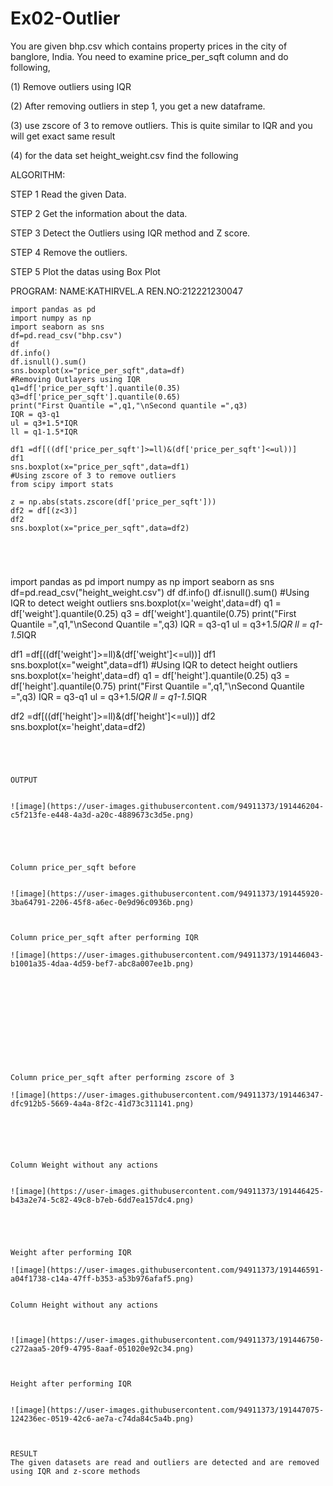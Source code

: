 # Ex02-Outlier

You are given bhp.csv which contains property prices in the city of banglore, India. You need to examine price_per_sqft column and do following,

(1) Remove outliers using IQR 

(2) After removing outliers in step 1, you get a new dataframe.

(3) use zscore of 3 to remove outliers. This is quite similar to IQR and you will get exact same result

(4) for the data set height_weight.csv find the following


ALGORITHM:


STEP 1
Read the given Data.



STEP 2
Get the information about the data.

STEP 3
Detect the Outliers using IQR method and Z score.

STEP 4
Remove the outliers.

STEP 5
Plot the datas using Box Plot


PROGRAM:
NAME:KATHIRVEL.A
REN.NO:212221230047




~~~
import pandas as pd
import numpy as np
import seaborn as sns
df=pd.read_csv("bhp.csv")
df
df.info()
df.isnull().sum()
sns.boxplot(x="price_per_sqft",data=df)
#Removing Outlayers using IQR
q1=df['price_per_sqft'].quantile(0.35)
q3=df['price_per_sqft'].quantile(0.65)
print("First Quantile =",q1,"\nSecond quantile =",q3)
IQR = q3-q1
ul = q3+1.5*IQR
ll = q1-1.5*IQR

df1 =df[((df['price_per_sqft']>=ll)&(df['price_per_sqft']<=ul))]
df1
sns.boxplot(x="price_per_sqft",data=df1)
#Using zscore of 3 to remove outliers
from scipy import stats

z = np.abs(stats.zscore(df['price_per_sqft']))
df2 = df[(z<3)]
df2
sns.boxplot(x="price_per_sqft",data=df2)





~~~

import pandas as pd
import numpy as np
import seaborn as sns
df=pd.read_csv("height_weight.csv")
df
df.info()
df.isnull().sum()
#Using IQR to detect weight outliers
sns.boxplot(x='weight',data=df)
q1 = df['weight'].quantile(0.25)
q3 = df['weight'].quantile(0.75)
print("First Quantile =",q1,"\nSecond Quantile =",q3)
IQR = q3-q1
ul = q3+1.5*IQR
ll = q1-1.5*IQR

df1 =df[((df['weight']>=ll)&(df['weight']<=ul))]
df1
sns.boxplot(x="weight",data=df1)
#Using IQR to detect height outliers
sns.boxplot(x='height',data=df)
q1 = df['height'].quantile(0.25)
q3 = df['height'].quantile(0.75)
print("First Quantile =",q1,"\nSecond Quantile =",q3)
IQR = q3-q1
ul = q3+1.5*IQR
ll = q1-1.5*IQR

df2 =df[((df['height']>=ll)&(df['height']<=ul))]
df2
sns.boxplot(x='height',data=df2)




~~~




OUTPUT


![image](https://user-images.githubusercontent.com/94911373/191446204-c5f213fe-e448-4a3d-a20c-4889673c3d5e.png)





Column price_per_sqft before


![image](https://user-images.githubusercontent.com/94911373/191445920-3ba64791-2206-45f8-a6ec-0e9d96c0936b.png)



Column price_per_sqft after performing IQR

![image](https://user-images.githubusercontent.com/94911373/191446043-b1001a35-4daa-4d59-bef7-abc8a007ee1b.png)












Column price_per_sqft after performing zscore of 3

![image](https://user-images.githubusercontent.com/94911373/191446347-dfc912b5-5669-4a4a-8f2c-41d73c311141.png)






Column Weight without any actions


![image](https://user-images.githubusercontent.com/94911373/191446425-b43a2e74-5c82-49c8-b7eb-6dd7ea157dc4.png)





Weight after performing IQR

![image](https://user-images.githubusercontent.com/94911373/191446591-a04f1738-c14a-47ff-b353-a53b976afaf5.png)


Column Height without any actions



![image](https://user-images.githubusercontent.com/94911373/191446750-c272aaa5-20f9-4795-8aaf-051020e92c34.png)



Height after performing IQR


![image](https://user-images.githubusercontent.com/94911373/191447075-124236ec-0519-42c6-ae7a-c74da84c5a4b.png)



RESULT
The given datasets are read and outliers are detected and are removed using IQR and z-score methods


